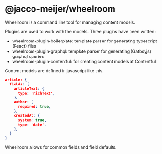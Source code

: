 # @jacco-meijer/wheelroom

Wheelroom is a command line tool for managing content models.

Plugins are used to work with the models. Three plugins have been written:

- wheelroom-plugin-boilerplate: template parser for generating typescript (React) files
- wheelroom-plugin-graphql: template parser for generating (Gatbsyjs) graphql queries
- wheelroom-plugin-contentful: for creating content models at Contentful

Content models are defined in javascript like this.

```json
article: {
  fields: {
    articleText: {
      type: 'richText',
    },
    author: {
      required: true,
    },
    createdAt: {
      system: true,
      type: 'date',
    },
  }
}
```

Wheelroom allows for common fields and field defaults.


